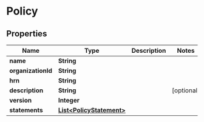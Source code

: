 

# Policy


## Properties

| Name | Type | Description | Notes |
|------------ | ------------- | ------------- | -------------|
|**name** | **String** |  |  |
|**organizationId** | **String** |  |  |
|**hrn** | **String** |  |  |
|**description** | **String** |  |  [optional] |
|**version** | **Integer** |  |  |
|**statements** | [**List&lt;PolicyStatement&gt;**](PolicyStatement.md) |  |  |



